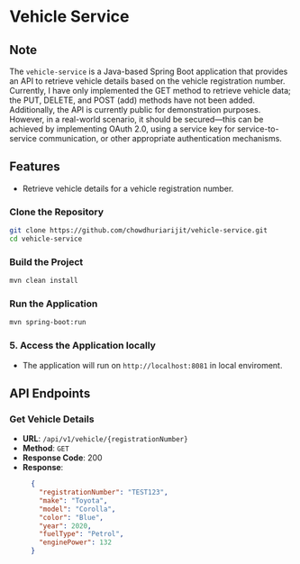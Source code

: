 
# Vehicle Service

## Note
The `vehicle-service` is a Java-based Spring Boot application that provides an API to retrieve vehicle details based on the vehicle registration number. Currently, I have only implemented the GET method to retrieve vehicle data; the PUT, DELETE, and POST (add) methods have not been added. Additionally, the API is currently public for demonstration purposes. However, in a real-world scenario, it should be secured—this can be achieved by implementing OAuth 2.0, using a service key for service-to-service communication, or other appropriate authentication mechanisms.

## Features
- Retrieve vehicle details for a vehicle registration number.

### Clone the Repository
```bash
git clone https://github.com/chowdhuriarijit/vehicle-service.git
cd vehicle-service
```

### Build the Project
```bash
mvn clean install
```

### Run the Application
```bash
mvn spring-boot:run
```

### 5. Access the Application locally
- The application will run on `http://localhost:8081` in local enviroment.

## API Endpoints
### Get Vehicle Details
- **URL**: `/api/v1/vehicle/{registrationNumber}`
- **Method**: `GET`
- **Response Code**: 200
- **Response**:
  ```json
    {
      "registrationNumber": "TEST123",
      "make": "Toyota",
      "model": "Corolla",
      "color": "Blue",
      "year": 2020,
      "fuelType": "Petrol",
      "enginePower": 132
    }
  ```
